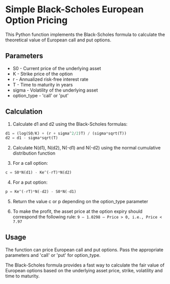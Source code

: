 # Simple Black-Scholes European Option Pricing

This Python function implements the Black-Scholes formula to calculate the theoretical value of European call and put options.

## Parameters

- S0 - Current price of the underlying asset
- K - Strike price of the option
- r - Annualized risk-free interest rate  
- T - Time to maturity in years
- sigma - Volatility of the underlying asset 
- option_type - 'call' or 'put'

## Calculation

1. Calculate d1 and d2 using the Black-Scholes formulas:

```py
d1 = (log(S0/K) + (r + sigma^2/2)T) / (sigma*sqrt(T))
d2 = d1 - sigma*sqrt(T)
```

2. Calculate N(d1), N(d2), N(-d1) and N(-d2) using the normal cumulative distribution function

3. For a call option:  

```py
c = S0*N(d1) - Ke^(-rT)*N(d2)
```


4. For a put option:

```py
p = Ke^(-rT)*N(-d2) - S0*N(-d1)
```


5. Return the value c or p depending on the option_type parameter

6. To make the profit, the asset price at the option expiry should correspond the following rule:
```9 – 1.0298 – Price > 0, i.e., Price < 7.97```

## Usage

The function can price European call and put options. Pass the appropriate parameters and 'call' or 'put' for option_type.

The Black-Scholes formula provides a fast way to calculate the fair value of European options based on the underlying asset price, strike, volatility and time to maturity.
